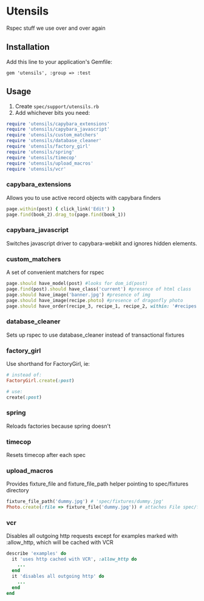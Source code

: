 # Utensils

Rspec stuff we use over and over again

## Installation

Add this line to your application's Gemfile:

    gem 'utensils', :group => :test

## Usage

1. Create `spec/support/utensils.rb`
2. Add whichever bits you need:

```ruby
require 'utensils/capybara_extensions'
require 'utensils/capybara_javascript'
require 'utensils/custom_matchers'
require 'utensils/database_cleaner'
require 'utensils/factory_girl'
require 'utensils/spring'
require 'utensils/timecop'
require 'utensils/upload_macros'
require 'utensils/vcr'
```

### capybara_extensions

Allows you to use active record objects with capybara finders

```ruby
page.within(post) { click_link('Edit') }
page.find(book_2).drag_to(page.find(book_1))
```

### capybara_javascript

Switches javascript driver to capybara-webkit and ignores hidden
elements.

### custom_matchers

A set of convenient matchers for rspec

```ruby
page.should have_model(post) #looks for dom_id(post)
page.find(post).should have_class('current') #presence of html class
page.should have_image('banner.jpg') #presence of img
page.should have_image(recipe.photo) #presence of dragonfly photo
page.should have_order(recipe_3, recipe_1, recipe_2, within: '#recipes') #checks that objects are in a specific order
```

### database_cleaner

Sets up rspec to use database_cleaner instead of transactional fixtures

### factory_girl

Use shorthand for FactoryGirl, ie:

```ruby
# instead of:
FactoryGirl.create(:post)

# use:
create(:post)
```

### spring

Reloads factories because spring doesn't

### timecop

Resets timecop after each spec

### upload_macros

Provides fixture_file and fixture_file_path helper pointing to spec/fixtures directory

```ruby
fixture_file_path('dummy.jpg') # 'spec/fixtures/dummy.jpg'
Photo.create(:file => fixture_file('dummy.jpg')) # attaches File spec/fixtures/dummy.jpg
```

### vcr

Disables all outgoing http requests except for examples marked with :allow_http, which will be cached with VCR

```ruby
describe 'examples' do
  it 'uses http cached with VCR', :allow_http do
    ...
  end
  it 'disables all outgoing http' do
    ...
  end
end
